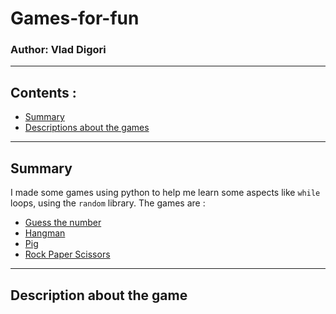 # Games-for-fun
### Author: Vlad Digori

---
## Contents :

- [Summary](#summary)
- [Descriptions about the games](#description-about-the-game) 

---

## Summary

I made some games using python to help me learn some aspects like `while` loops, using the `random` library.
The games are :

- [Guess the number](https://github.com/glemiu6/Games-for-fun/blob/master/Games/guessnum.py) 
- [Hangman](https://github.com/glemiu6/Games-for-fun/blob/master/Games/hangman.py)
- [Pig](https://github.com/glemiu6/Games-for-fun/blob/master/Games/pig%20game.py)
- [Rock Paper Scissors](https://github.com/glemiu6/Games-for-fun/blob/master/Games/rock%20paper.py)

---

## Description about the game

